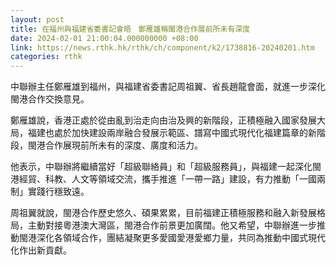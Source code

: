 ```yaml
---
layout: post
title: 在福州與福建省委書記會晤　鄭雁雄稱閩港合作展前所未有深度
date: 2024-02-01 21:00:04.000000000 +08:00
link: https://news.rthk.hk/rthk/ch/component/k2/1738816-20240201.htm
categories: rthk
---
```


中聯辦主任鄭雁雄到福州，與福建省委書記周祖翼、省長趙龍會面，就進一步深化閩港合作交換意見。

鄭雁雄說，香港正處於從由亂到治走向由治及興的新階段，正積極融入國家發展大局，福建也處於加快建設兩岸融合發展示範區、譜寫中國式現代化福建篇章的新階段，閩港合作展現前所未有的深度、廣度和活力。

他表示，中聯辦將繼續當好「超級聯絡員」和「超級服務員」，與福建一起深化閩港經貿、科教、人文等領域交流，攜手推進「一帶一路」建設，有力推動「一國兩制」實踐行穩致遠。

周祖翼就說，閩港合作歷史悠久、碩果累累，目前福建正積極服務和融入新發展格局，主動對接粵港澳大灣區，閩港合作前景更加廣闊。他又希望，中聯辦進一步推動閩港深化各領域合作，團結凝聚更多愛國愛港愛鄉力量，共同為推動中國式現代化作出新貢獻。
